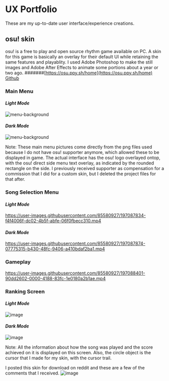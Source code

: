 # **UX Portfolio**
These are my up-to-date user interface/experience creations.

## **osu! skin**
osu! is a free to play and open source rhythm game available on PC. A skin for this game is basically an overlay for their default UI while retaining the same features and playablity. I used Adobe Photoshop to make the still images and Adobe After Effects to animate some portions about a year or two ago.
#######[https://osu.ppy.sh/home](https://osu.ppy.sh/home)
[Github](https://github.com/ppy/osu)

### **Main Menu**
#### *Light Mode*
![menu-background](https://user-images.githubusercontent.com/85580927/197084173-091f7fff-c2aa-4e21-b37e-d370191007d1.jpg)

#### *Dark Mode*
![menu-background](https://user-images.githubusercontent.com/85580927/197084108-22ea0f60-02c5-4a88-a6ae-de792f39882a.jpg)

Note: These main menu pictures come directly from the png files used because I do not have osu! supporter anymore, which allowed these to be displayed in game. The actual interface has the osu! logo overlayed ontop, with the osu! direct side menu text overlay, as indicated by the rounded rectangle on the side. I previously received supporter as compensation for a commission that I did for a custom skin, but I deleted the project files for that after.

### **Song Selection Menu**
#### *Light Mode*
https://user-images.githubusercontent.com/85580927/197087834-f4f4006f-dc02-4b5f-abfe-06f0fbecc310.mp4
#### *Dark Mode*
https://user-images.githubusercontent.com/85580927/197087874-07775315-b430-48fc-9406-a410bdaf2ba1.mp4

### **Gameplay**
https://user-images.githubusercontent.com/85580927/197088401-90dd2602-0000-4188-83fc-1e0180a2b1ae.mp4

### **Ranking Screen**
#### *Light Mode*
![image](https://user-images.githubusercontent.com/85580927/197088965-a8e8ed15-13a8-4a21-8897-4829711c36ff.png)

#### *Dark Mode*
![image](https://user-images.githubusercontent.com/85580927/197088745-9d0f3aa1-1154-4ec6-829f-26f14a3d39c9.png)

Note: All the information about how the song was played and the score achieved on it is displayed on this screen. Also, the circle object is the cursor that I made for my skin, with the cursor trail.

I posted this skin for download on reddit and these are a few of the comments that I received.
![image](https://user-images.githubusercontent.com/85580927/197089466-4d9ab400-5eff-4321-8e01-ec192c25ff91.png)
